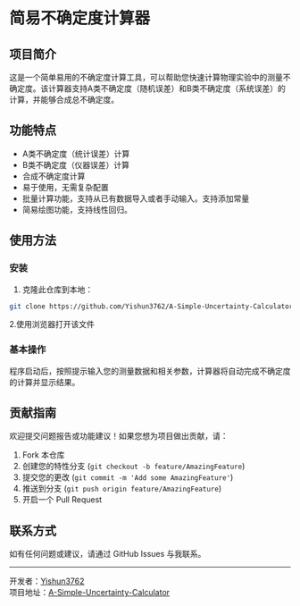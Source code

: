 # 简易不确定度计算器

## 项目简介
这是一个简单易用的不确定度计算工具，可以帮助您快速计算物理实验中的测量不确定度。该计算器支持A类不确定度（随机误差）和B类不确定度（系统误差）的计算，并能够合成总不确定度。

## 功能特点
- A类不确定度（统计误差）计算
- B类不确定度（仪器误差）计算
- 合成不确定度计算
- 易于使用，无需复杂配置
- 批量计算功能，支持从已有数据导入或者手动输入。支持添加常量
- 简易绘图功能，支持线性回归。

## 使用方法

### 安装
1. 克隆此仓库到本地：
```bash
git clone https://github.com/Yishun3762/A-Simple-Uncertainty-Calculator.git
```
2.使用浏览器打开该文件

### 基本操作
程序启动后，按照提示输入您的测量数据和相关参数，计算器将自动完成不确定度的计算并显示结果。


## 贡献指南
欢迎提交问题报告或功能建议！如果您想为项目做出贡献，请：
1. Fork 本仓库
2. 创建您的特性分支 (`git checkout -b feature/AmazingFeature`)
3. 提交您的更改 (`git commit -m 'Add some AmazingFeature'`)
4. 推送到分支 (`git push origin feature/AmazingFeature`)
5. 开启一个 Pull Request

## 联系方式
如有任何问题或建议，请通过 GitHub Issues 与我联系。

---

开发者：[Yishun3762](https://github.com/Yishun3762)  
项目地址：[A-Simple-Uncertainty-Calculator](https://github.com/Yishun3762/A-Simple-Uncertainty-Calculator)
